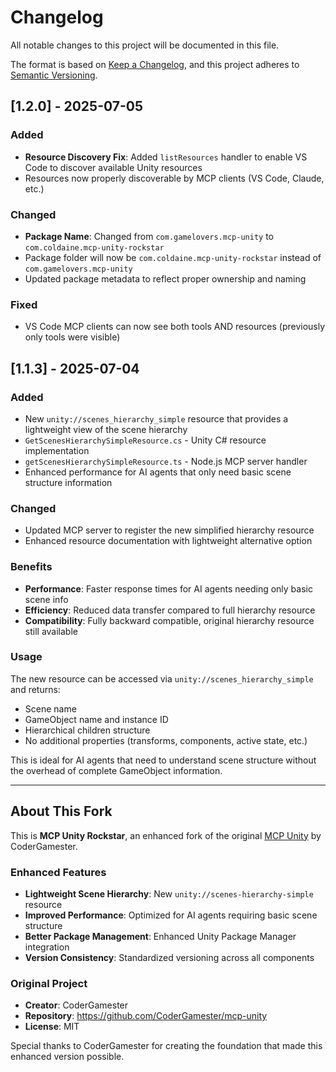 # Changelog

All notable changes to this project will be documented in this file.

The format is based on [Keep a Changelog](https://keepachangelog.com/en/1.0.0/),
and this project adheres to [Semantic Versioning](https://semver.org/spec/v2.0.0.html).

## [1.2.0] - 2025-07-05

### Added
- **Resource Discovery Fix**: Added `listResources` handler to enable VS Code to discover available Unity resources
- Resources now properly discoverable by MCP clients (VS Code, Claude, etc.)

### Changed  
- **Package Name**: Changed from `com.gamelovers.mcp-unity` to `com.coldaine.mcp-unity-rockstar`
- Package folder will now be `com.coldaine.mcp-unity-rockstar` instead of `com.gamelovers.mcp-unity`
- Updated package metadata to reflect proper ownership and naming

### Fixed
- VS Code MCP clients can now see both tools AND resources (previously only tools were visible)

## [1.1.3] - 2025-07-04

### Added
- New `unity://scenes_hierarchy_simple` resource that provides a lightweight view of the scene hierarchy
- `GetScenesHierarchySimpleResource.cs` - Unity C# resource implementation
- `getScenesHierarchySimpleResource.ts` - Node.js MCP server handler
- Enhanced performance for AI agents that only need basic scene structure information

### Changed
- Updated MCP server to register the new simplified hierarchy resource
- Enhanced resource documentation with lightweight alternative option

### Benefits
- **Performance**: Faster response times for AI agents needing only basic scene info
- **Efficiency**: Reduced data transfer compared to full hierarchy resource
- **Compatibility**: Fully backward compatible, original hierarchy resource still available

### Usage
The new resource can be accessed via `unity://scenes_hierarchy_simple` and returns:
- Scene name
- GameObject name and instance ID
- Hierarchical children structure
- No additional properties (transforms, components, active state, etc.)

This is ideal for AI agents that need to understand scene structure without the overhead of complete GameObject information.

---

## About This Fork

This is **MCP Unity Rockstar**, an enhanced fork of the original [MCP Unity](https://github.com/CoderGamester/mcp-unity) by CoderGamester.

### Enhanced Features
- **Lightweight Scene Hierarchy**: New `unity://scenes-hierarchy-simple` resource
- **Improved Performance**: Optimized for AI agents requiring basic scene structure
- **Better Package Management**: Enhanced Unity Package Manager integration
- **Version Consistency**: Standardized versioning across all components

### Original Project
- **Creator**: CoderGamester
- **Repository**: https://github.com/CoderGamester/mcp-unity
- **License**: MIT

Special thanks to CoderGamester for creating the foundation that made this enhanced version possible.